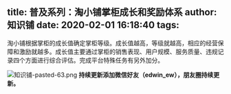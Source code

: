 title: 普及系列：淘小铺掌柜成长和奖励体系
author: 知识铺
date: 2020-02-01 16:18:40
tags:
---
淘小铺根据掌柜的成长值确定掌柜等级。成长值越高，等级就越高，相应的经营保障和激励就越多。成长值主要通过掌柜的销售表现、用户规模、服务质量、违规记录四个方面进行综合评估。完成平台特殊任务有另外加分。


![知识铺-pasted-63.png](https:\/\/blog.zshipu.com/txp/images/pasted-63.png)
**持续更新添加微信好友（edwin_ew），朋友圈持续更新。**

